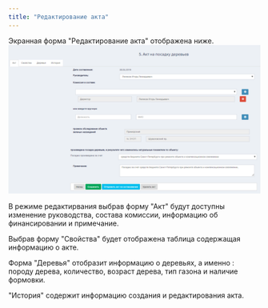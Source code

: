 ```yaml
---
title: "Редактирование акта"
---
```

Экранная форма "Редактирование акта" отображена ниже.  
![](main.PNG)


В режиме редактирвания выбрав форму "Акт" будут доступны изменение руководства, состава комиссии, информацию об финансировании и примечание.

Выбрав форму "Свойства" будет отображена таблица содержащая информацию о акте.

Форма "Деревья" отобразит информацию о деревьях, а именно : породу дерева, количество, возраст дерева, тип газона и наличие формовки.

"История" содержит информацию создания и редактирования акта.